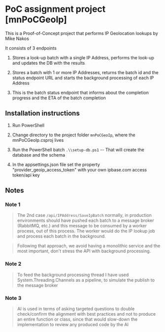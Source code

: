 # PoC assignment project \[mnPoCGeoIp\]

This is a Proof-of-Concept project that performs IP Geolocation lookups
by Mike Nakos

It consists of 3 endpoints

1.  Stores a look-up batch with a single IP Address, performs the
    look-up and updates the DB with the results

2.  Stores a batch with 1 or more IP Addresses, returns the batch id and
    the status endpoint URL and starts the background processing of each
    IP Address

3.  This is the batch status endpoint that informs about the completion
    progress and the ETA of the batch completion

## Installation instructions

1.  Run PowerShell

2.  Change directory to the project folder `mnPoCGeoIp`, where the
    mnPoCGeoIp.csproj lives

3.  Run the PowerShell batch `.\\setup-db.ps1` -- That will create the
    database and the schema

4.  In the appsettings.json file set the property
    "provider_geoip_access_token" with your own ipbase.com access
    token/api key

## Notes

### Note 1

>The 2nd case `/api/IPAddress/SaveIpBatch` normally, in production
environments should have pushed each batch to a message broker
(RabbitMQ, etc.) and this message to be consumed by a worker process,
out of this process. The worker would do the IP lookup job and process
each batch in the background.

>Following that approach, we avoid having a monolithic service and the
most important, don't stress the API with background processing.

### Note 2

>To feed the background processing thread I have used
System.Threading.Channels as a pipeline, to simulate the publish to the
message broker

### Note 3

>AI is used in terms of asking targeted questions to double check/confirm
the alignment with best practices and not to produce an entire function
or class, since that would slow-down the implementation to review any
produced code by the AI

